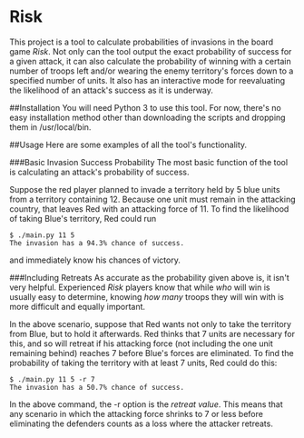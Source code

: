 # Risk
This project is a tool to calculate probabilities of invasions in the board
game _Risk_. Not only can the tool output the exact probability of success for
a given attack, it can also calculate the probability of winning with a certain
number of troops left and/or wearing the enemy territory's forces down to a
specified number of units. It also has an interactive mode for reevaluating the
likelihood of an attack's success as it is underway.

##Installation
You will need Python 3 to use this tool. For now, there's no easy installation
method other than downloading the scripts and dropping them in /usr/local/bin.

##Usage
Here are some examples of all the tool's functionality.

###Basic Invasion Success Probability
The most basic function of the tool is calculating an attack's probability of
success.

Suppose the red player planned to invade a territory held by 5 blue units from a
territory containing 12. Because one unit must remain in the attacking country,
that leaves Red with an attacking force of 11. To find the likelihood of taking
Blue's territory, Red could run

```
$ ./main.py 11 5
The invasion has a 94.3% chance of success.
```

and immediately know his chances of victory.

###Including Retreats
As accurate as the probability given above is, it isn't very helpful.
Experienced _Risk_ players know that while *who* will win is usually easy to
determine, knowing *how many* troops they will win with is more difficult and
equally important.

In the above scenario, suppose that Red wants not only to take the territory
from Blue, but to hold it afterwards. Red thinks that 7 units are necessary for
this, and so will retreat if his attacking force (not including the one unit
remaining behind) reaches 7 before Blue's forces are eliminated. To find the
probability of taking the territory with at least 7 units, Red could do this:

```
$ ./main.py 11 5 -r 7
The invasion has a 50.7% chance of success.
```

In the above command, the -r option is the *retreat value*. This means that any
scenario in which the attacking force shrinks to 7 or less before eliminating
the defenders counts as a loss where the attacker retreats.
